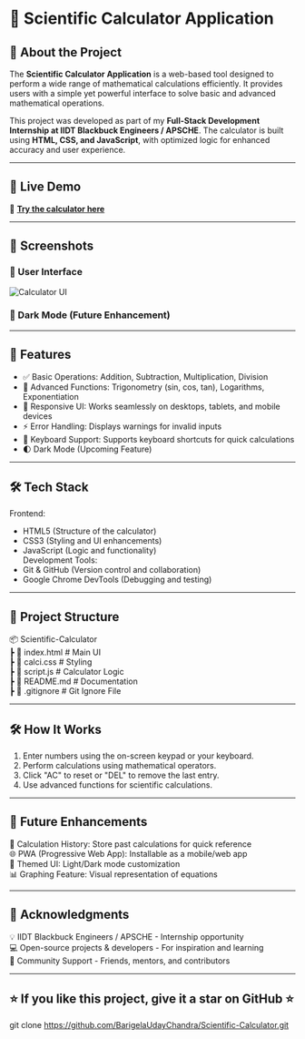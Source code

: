 # 🧮 Scientific Calculator Application  

## 📌 About the Project  
The **Scientific Calculator Application** is a web-based tool designed to perform a wide range of mathematical calculations efficiently. It provides users with a simple yet powerful interface to solve basic and advanced mathematical operations.  

This project was developed as part of my **Full-Stack Development Internship at IIDT Blackbuck Engineers / APSCHE**. The calculator is built using **HTML, CSS, and JavaScript**, with optimized logic for enhanced accuracy and user experience.  

---

## 🎥 Live Demo  
🚀 **[Try the calculator here](https://barigelaudaychandra.github.io/Scientific-Calculator/)**  

---

## 📸 Screenshots  
### 🎨 User Interface  
![Calculator UI](https://github.com/BarigelaUdayChandra/scientific-calculator/blob/index/.gitignore.jpg)

### 🌟 Dark Mode (Future Enhancement)  

---

## 🚀 Features  

- ✅ Basic Operations: Addition, Subtraction, Multiplication, Division  
- 🧠 Advanced Functions: Trigonometry (sin, cos, tan), Logarithms, Exponentiation  
- 🎨 Responsive UI: Works seamlessly on desktops, tablets, and mobile devices  
- ⚡ Error Handling: Displays warnings for invalid inputs  
- 🎯 Keyboard Support: Supports keyboard shortcuts for quick calculations  
- 🌓 Dark Mode (Upcoming Feature)

---

## 🛠️ Tech Stack

Frontend:  
  - HTML5 (Structure of the calculator)  
  - CSS3 (Styling and UI enhancements)  
  - JavaScript (Logic and functionality)  
Development Tools:  
  - Git & GitHub (Version control and collaboration)  
  - Google Chrome DevTools (Debugging and testing)

  ---

  ## 📂 Project Structure

  📦 Scientific-Calculator  
 ┣ 📜 index.html     # Main UI  
 ┣ 📜 calci.css      # Styling  
 ┣ 📜 script.js      # Calculator Logic  
 ┣ 📜 README.md      # Documentation  
 ┣ 📜 .gitignore     # Git Ignore File

 ---

 ## 🛠 How It Works
 
 1. Enter numbers using the on-screen keypad or your keyboard.  
2. Perform calculations using mathematical operators.  
3. Click "AC" to reset or "DEL" to remove the last entry.  
4. Use advanced functions for scientific calculations.

---

## 🚧 Future Enhancements

🔢 Calculation History: Store past calculations for quick reference  
🌐 PWA (Progressive Web App): Installable as a mobile/web app  
📱 Themed UI: Light/Dark mode customization  
📊 Graphing Feature: Visual representation of equations

---

## 🎉 Acknowledgments

💡 IIDT Blackbuck Engineers / APSCHE - Internship opportunity  
💻 Open-source projects & developers - For inspiration and learning  
🚀 Community Support - Friends, mentors, and contributors

---

## ⭐ If you like this project, give it a star on GitHub ⭐

git clone https://github.com/BarigelaUdayChandra/Scientific-Calculator.git
